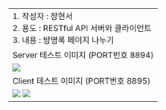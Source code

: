 <table board ="1">
    <tr>
        <td colspan="2">
            1. 작성자 : 장현서 <br>
            2. 용도 : RESTful API 서버와 클라이언트 <br>
            3. 내용 : 방명록 페이지 나누기 <br>
        </td>
    </tr>
    <tr>
        <td colspan="2">
            Server 테스트 이미지 (PORT번호 8894)
        </td>
    </tr>
    <tr>
        <td colspan="2">
            <img src="https://cafeptthumb-phinf.pstatic.net/MjAyNDA3MzFfMjQx/MDAxNzIyMzg4Nzk5ODIy.D0RFyrtUkr7rrvAJinl2LiH0iaFgC-1TrvorcBisvqsg.w1MDWGZD0TF7fE4xdyIWucM1ycNizsMMTaZ91NQ08Acg.PNG/C1.PNG?type=w1600">
        </td>
    </tr>
    <tr>
        <td colspan="2">
            Client 테스트 이미지 (PORT번호 8895)
        </td>
    </tr>
    <tr>
        <td>
            <img src="https://cafeptthumb-phinf.pstatic.net/MjAyNDA3MzFfMTkw/MDAxNzIyMzg4Nzk5ODE3.NYzwbZTzgRYZk2z-MfprNIk1FjySOqaeg3uVesppj9wg.SkiTC2zMPpcjyIBJ2AQzHXBD214H_BVIWwfg7Knx43gg.PNG/C11.PNG?type=w1600">
            <img src="https://cafeptthumb-phinf.pstatic.net/MjAyNDA3MzFfMjAy/MDAxNzIyMzg4Nzk5ODI2.e4d7Oz8bnNsnwVQ78IIG13MPUScf4EN7WeAHthYLw14g.U3Sdj_8IJF1OysnDfZEuBaaHpc4xJqIxDLi8m71ygvIg.PNG/C12.PNG?type=w1600">
        </td>
    </tr>
</table>
